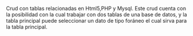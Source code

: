 Crud con tablas relacionadas en Html5,PHP y Mysql.
Este crud cuenta con la posibilidad con la cual trabajar con dos tablas de una base de datos, y la tabla principal puede seleccionar un dato de tipo foráneo el cual sirva para la tabla principal.
